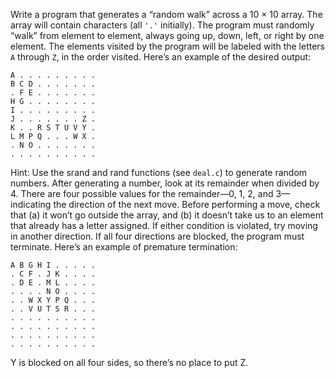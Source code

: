 Write a program that generates a “random walk” across a 10 × 10 array. The array will contain 
characters (all `'.'` initially). The program must randomly “walk” from element to element, 
always going up, down, left, or right by one element. The elements visited by the
program will be labeled with the letters `A` through `Z`, in the order visited. Here’s an example
of the desired output:
```
A . . . . . . . . .
B C D . . . . . . .
. F E . . . . . . .
H G . . . . . . . .
I . . . . . . . . .
J . . . . . . . Z .
K . . R S T U V Y .
L M P Q . . . W X .
. N O . . . . . . .
. . . . . . . . . .
```
Hint: Use the srand and rand functions (see `deal.c`) to generate random numbers.
After generating a number, look at its remainder when divided by 4. There are four possible
values for the remainder—0, 1, 2, and 3—indicating the direction of the next move. Before
performing a move, check that (a) it won’t go outside the array, and (b) it doesn’t take us to
an element that already has a letter assigned. If either condition is violated, try moving in
another direction. If all four directions are blocked, the program must terminate. Here’s an
example of premature termination:
```
A B G H I . . . . .
. C F . J K . . . .
. D E . M L . . . .
. . . . N O . . . .
. . W X Y P Q . . .
. . V U T S R . . .
. . . . . . . . . .
. . . . . . . . . .
. . . . . . . . . .
. . . . . . . . . .
```
Y is blocked on all four sides, so there’s no place to put Z.
